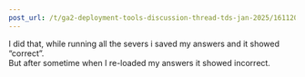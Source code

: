 ```yaml
---
post_url: /t/ga2-deployment-tools-discussion-thread-tds-jan-2025/161120/142
---
```

I did that, while running all the severs i saved my answers and it showed “correct”.  
But after sometime when I re-loaded my answers it showed incorrect.